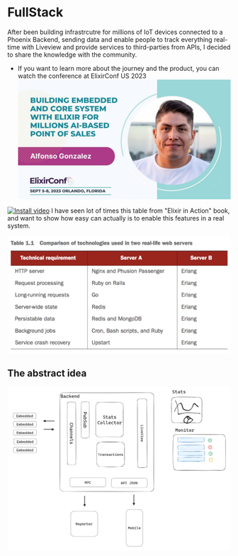# FullStack

After been building infrastrcutre for millions of IoT devices connected to a Phoenix Backend, sending data and enable people to track everything real-time with Liveview and provide services to third-parties from APIs, I decided to share the knowledge with the community.

* If you want to learn more about the journey and the product, you can watch the conference at ElixirConf US 2023 
[![ElixirConf US 2023](./static/thumbnail.jpg)](https://www.youtube.com/watch?v=YWDCXbjircQ)

[![Install video](assets/video.jpg)](https://www.youtube.com/watch?v=-b5TPb_MwQE)
I have seen lot of times this table from "Elixir in Action" book, and want to show how easy can actually is to enable this features in a real system. 

![plot](./static/erlang_features.png)
## The abstract idea 
![plot](./static/idea.png)



